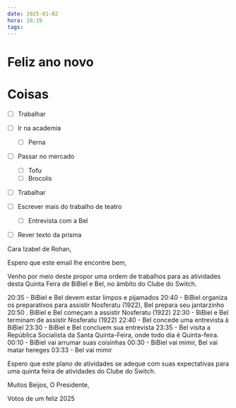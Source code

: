 ```yaml
---
date: 2025-01-02
hora: 10:19
tags:
---
```




# Feliz ano novo

# Coisas
- [ ] Trabalhar
- [ ] Ir na academia
	- [ ] Perna
- [ ] Passar no mercado 
	- [ ] Tofu
	- [ ] Brocolis
- [ ] Trabalhar
- [ ] Escrever mais do trabalho de teatro
	- [ ] Entrevista com a Bel
- [ ] Rever texto da prisma


Cara Izabel de Rohan,

Espero que este email lhe encontre bem,

Venho por meio deste propor uma ordem de trabalhos para as atividades desta Quinta Feira de BiBiel e Bel, no âmbito do Clube do Switch. 

20:35 - BiBiel e Bel devem estar limpos e pijamados
20:40 - BiBiel organiza os preparativos para assistir Nosferatu (1922), Bel prepara seu jantarzinho 
20:50 . BiBiel e Bel começam a assistir Nosferatu (1922)
22:30 - BiBiel e Bel terminam de assistir Nosferatu (1922)
22:40 - Bel concede uma entrevista à BiBiel
23:30 - BiBiel e Bel concluem sua entrevista
23:35 - Bel visita a República Socialista da Santa Quinta-Feira, onde todo dia é Quinta-feira.
00:10 - BiBiel vai arrumar suas coisinhas
00:30 - BiBiel vai mimir, Bel vai matar hereges
03:33 - Bel vai mimir

Espero que este plano de atividades se adeque com suas expectativas para uma quinta feira de atividades do Clube do Switch. 

Muitos Beijos,
O Presidente,

Votos de um feliz 2025


